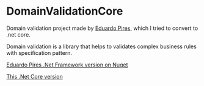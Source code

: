 # DomainValidationCore
Domain validation project made by [Eduardo Pires](https://mvp.microsoft.com/pt-br/PublicProfile/5000577?fullName=Eduardo%20%20Pires), which I tried to convert to .net core.

Domain validation is a library that helps to validates complex business rules with specification pattern.

[Eduardo Pires .Net Framework version on Nuget](https://www.nuget.org/packages/DomainValidation/)

[This .Net Core version](https://www.nuget.org/packages/DomainValidationCore)